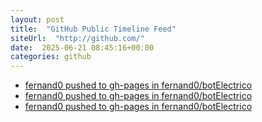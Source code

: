 ```yaml
---
layout: post
title:  "GitHub Public Timeline Feed"
siteUrl:  "http://github.com/"
date:  2025-06-21 08:45:16+00:00
categories: github
---
```

*  [fernand0 pushed to gh-pages in fernand0/botElectrico](https://github.com/fernand0/botElectrico/compare/2692b6090e...5493e17062)
*  [fernand0 pushed to gh-pages in fernand0/botElectrico](https://github.com/fernand0/botElectrico/compare/7a35ba55f9...ec457bd35a)
*  [fernand0 pushed to gh-pages in fernand0/botElectrico](https://github.com/fernand0/botElectrico/compare/e85be58d27...f31652be67)
